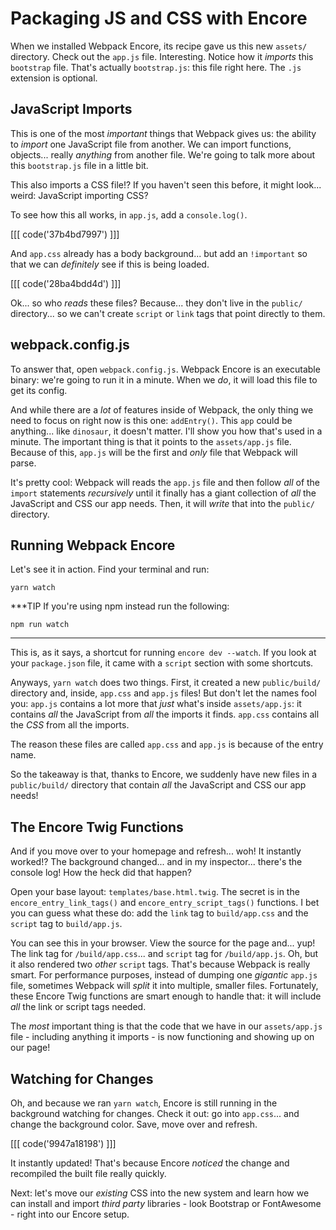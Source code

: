 # Packaging JS and CSS with Encore

When we installed Webpack Encore, its recipe gave us this new `assets/` directory.
Check out the `app.js` file. Interesting. Notice how it *imports* this `bootstrap`
file. That's actually `bootstrap.js`: this file right here. The `.js` extension
is optional.

## JavaScript Imports

This is one of the most *important* things that Webpack gives us: the ability to
*import* one JavaScript file from another. We can import functions, objects...
really *anything* from another file. We're going to talk more about this
`bootstrap.js` file in a little bit.

This also imports a CSS file!? If you haven't seen this before, it might look...
weird: JavaScript importing CSS?

To see how this all works, in `app.js`, add a `console.log()`.

[[[ code('37b4bd7997') ]]]

And `app.css` already has a body background... but add an `!important` so that 
we can *definitely* see if this is being loaded.

[[[ code('28ba4bdd4d') ]]]

Ok... so who *reads* these files? Because... they don't live in the `public/`
directory... so we can't create `script` or `link` tags that point directly to them.

## webpack.config.js

To answer that, open `webpack.config.js`. Webpack Encore is an executable binary:
we're going to run it in a minute. When we *do*, it will load this file to get
its config.

And while there are a *lot* of features inside of Webpack, the only thing we need
to focus on right now is this one: `addEntry()`. This `app` could be anything...
like `dinosaur`, it doesn't matter. I'll show you how that's used in a minute. The
important thing is that it points to the `assets/app.js` file. Because of this,
`app.js` will be the first and *only* file that Webpack will parse.

It's pretty cool: Webpack will reads the `app.js` file and then follow *all* of the
`import` statements *recursively* until it finally has a giant collection of *all*
the JavaScript and CSS our app needs. Then, it will *write* that into the `public/`
directory.

## Running Webpack Encore

Let's see it in action. Find your terminal and run:

```terminal
yarn watch
```

***TIP
If you're using npm instead run the following:

```terminal
npm run watch
```
***

This is, as it says, a shortcut for running `encore dev --watch`. If you look
at your `package.json` file, it came with a `script` section with some
shortcuts.

Anyways, `yarn watch` does two things. First, it created a new `public/build/`
directory and, inside, `app.css` and `app.js` files! But don't let the names
fool you: `app.js` contains a lot more that *just* what's inside `assets/app.js`:
it contains *all* the JavaScript from *all* the imports it finds. `app.css`
contains all the *CSS* from all the imports.

The reason these files are called `app.css` and `app.js` is because of the entry
name.

So the takeaway is that, thanks to Encore, we suddenly have new files in a
`public/build/` directory that contain *all* the JavaScript and CSS our app needs!

## The Encore Twig Functions

And if you move over to your homepage and refresh... woh! It instantly worked!? The
background changed... and in my inspector... there's the console log! How the heck
did that happen?

Open your base layout: `templates/base.html.twig`. The secret is in the
`encore_entry_link_tags()` and `encore_entry_script_tags()` functions. I bet you
can guess what these do: add the `link` tag to `build/app.css` and the `script`
tag to `build/app.js`.

You can see this in your browser. View the source for the page and... yup! The link
tag for `/build/app.css`... and `script` tag for `/build/app.js`. Oh, but it also
rendered two *other* `script` tags. That's because Webpack is really smart. For
performance purposes, instead of dumping one *gigantic* `app.js` file, sometimes
Webpack will *split* it into multiple, smaller files. Fortunately, these Encore
Twig functions are smart enough to handle that: it will include *all* the link
or script tags needed.

The *most* important thing is that the code that we have in our `assets/app.js`
file - including anything it imports - is now functioning and showing up on our
page!

## Watching for Changes

Oh, and because we ran `yarn watch`, Encore is still running in the background
watching for changes. Check it out: go into `app.css`...  and change the background
color. Save, move over and refresh. 

[[[ code('9947a18198') ]]]

It instantly updated! That's because Encore *noticed* the change and recompiled 
the built file really quickly.

Next: let's move our *existing* CSS into the new system and learn how we can
install and import *third party* libraries - look Bootstrap or FontAwesome - right
into our Encore setup.
